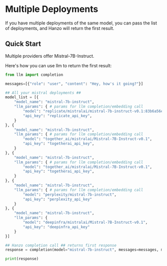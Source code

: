 # Multiple Deployments

If you have multiple deployments of the same model, you can pass the list of deployments, and Hanzo will return the first result. 

## Quick Start

Multiple providers offer Mistral-7B-Instruct. 

Here's how you can use llm to return the first result: 

```python
from llm import completion

messages=[{"role": "user", "content": "Hey, how's it going?"}]

## All your mistral deployments ##
model_list = [{
	"model_name": "mistral-7b-instruct",
	"llm_params": { # params for llm completion/embedding call 
        "model": "replicate/mistralai/mistral-7b-instruct-v0.1:83b6a56e7c828e667f21fd596c338fd4f0039b46bcfa18d973e8e70e455fda70", 
        "api_key": "replicate_api_key",
    }
}, {
	"model_name": "mistral-7b-instruct",
	"llm_params": { # params for llm completion/embedding call 
        "model": "together_ai/mistralai/Mistral-7B-Instruct-v0.1", 
        "api_key": "togetherai_api_key",
    }
}, {
	"model_name": "mistral-7b-instruct",
	"llm_params": { # params for llm completion/embedding call 
        "model": "together_ai/mistralai/Mistral-7B-Instruct-v0.1", 
        "api_key": "togetherai_api_key",
    }
}, {
	"model_name": "mistral-7b-instruct",
	"llm_params": { # params for llm completion/embedding call 
        "model": "perplexity/mistral-7b-instruct", 
		"api_key": "perplexity_api_key"
    }
}, {
	"model_name": "mistral-7b-instruct",
	"llm_params": {
		"model": "deepinfra/mistralai/Mistral-7B-Instruct-v0.1",
		"api_key": "deepinfra_api_key"
	}
}]

## Hanzo completion call ## returns first response 
response = completion(model="mistral-7b-instruct", messages=messages, model_list=model_list)

print(response)
```
